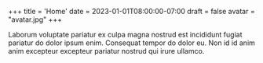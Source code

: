 +++
title = 'Home'
date = 2023-01-01T08:00:00-07:00
draft = false
avatar = "avatar.jpg"
+++

Laborum voluptate pariatur ex culpa magna nostrud est incididunt fugiat
pariatur do dolor ipsum enim. Consequat tempor do dolor eu. Non id id anim anim
excepteur excepteur pariatur nostrud qui irure ullamco.
